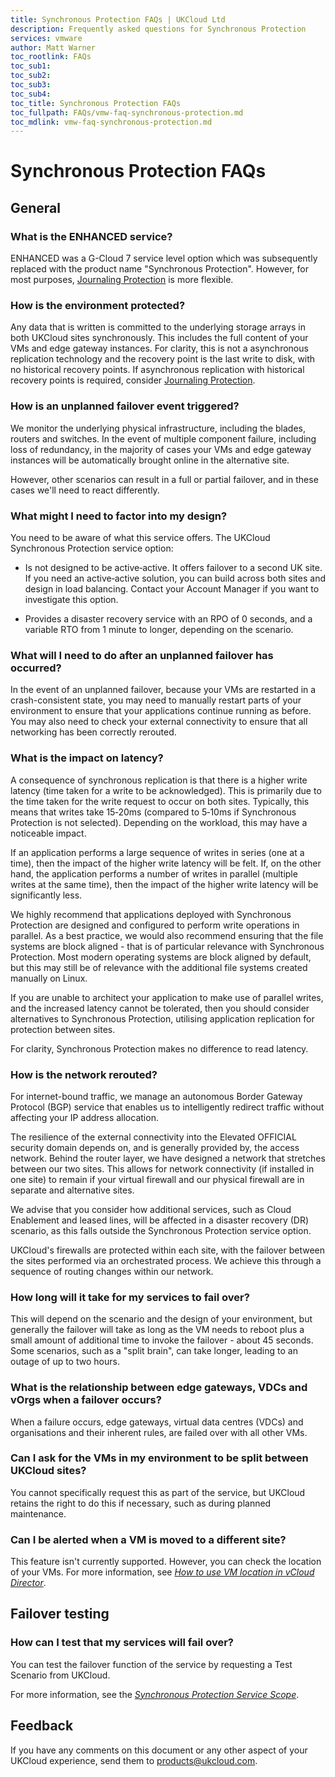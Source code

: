 ```yaml
---
title: Synchronous Protection FAQs | UKCloud Ltd
description: Frequently asked questions for Synchronous Protection
services: vmware
author: Matt Warner
toc_rootlink: FAQs
toc_sub1: 
toc_sub2:
toc_sub3:
toc_sub4:
toc_title: Synchronous Protection FAQs
toc_fullpath: FAQs/vmw-faq-synchronous-protection.md
toc_mdlink: vmw-faq-synchronous-protection.md
---
```


# Synchronous Protection FAQs

## General

### What is the ENHANCED service?

ENHANCED was a G-Cloud 7 service level option which was subsequently replaced with the product name "Synchronous Protection". However, for most purposes, [Journaling Protection](vmw-sco-journaling-protection.md) is more flexible.

### How is the environment protected?

Any data that is written is committed to the underlying storage arrays in both UKCloud sites synchronously. This includes the full content of your VMs and edge gateway instances. For clarity, this is not a asynchronous replication technology and the recovery point is the last write to disk, with no historical recovery points. If asynchronous replication with historical recovery points is required, consider [Journaling Protection](vmw-sco-journaling-protection.md).

### How is an unplanned failover event triggered?

We monitor the underlying physical infrastructure, including the blades, routers and switches. In the event of multiple component failure, including loss of redundancy, in the majority of cases your VMs and edge gateway instances will be automatically brought online in the alternative site.

However, other scenarios can result in a full or partial failover, and in these cases we'll need to react differently.

### What might I need to factor into my design?

You need to be aware of what this service offers. The UKCloud Synchronous Protection service option:

- Is not designed to be active‑active. It offers failover to a second UK site. If you need an active‑active solution, you can build across both sites and design in load balancing. Contact your Account Manager if you want to investigate this option.

- Provides a disaster recovery service with an RPO of 0 seconds, and a variable RTO from 1 minute to longer, depending on the scenario.

### What will I need to do after an unplanned failover has occurred?

In the event of an unplanned failover, because your VMs are restarted in a crash-consistent state, you may need to manually restart parts of your environment to ensure that your applications continue running as before. You may also need to check your external connectivity to ensure that all networking has been correctly rerouted.

### What is the impact on latency?

A consequence of synchronous replication is that there is a higher write latency (time taken for a write to be acknowledged). This is primarily due to the time taken for the write request to occur on both sites. Typically, this means that writes take 15‑20ms (compared to 5‑10ms if Synchronous Protection is not selected). Depending on the workload, this may have a noticeable impact.

If an application performs a large sequence of writes in series (one at a time), then the impact of the higher write latency will be felt. If, on the other hand, the application performs a number of writes in parallel (multiple writes at the same time), then the impact of the higher write latency will be significantly less.

We highly recommend that applications deployed with Synchronous Protection are designed and configured to perform write operations in parallel. As a best practice, we would also recommend ensuring that the file systems are block aligned - that is of particular relevance with Synchronous Protection. Most modern operating systems are block aligned by default, but this may still be of relevance with the additional file systems created manually on Linux.

If you are unable to architect your application to make use of parallel writes, and the increased latency cannot be tolerated, then you should consider alternatives to Synchronous Protection, utilising application replication for protection between sites.

For clarity, Synchronous Protection makes no difference to read latency.

### How is the network rerouted?

For internet-bound traffic, we manage an autonomous Border Gateway Protocol (BGP) service that enables us to intelligently redirect traffic without affecting your IP address allocation.

The resilience of the external connectivity into the Elevated OFFICIAL security domain depends on, and is generally provided by, the access network. Behind the router layer, we have designed a network that stretches between our two sites. This allows for network connectivity (if installed in one site) to remain if your virtual firewall and our physical firewall are in separate and alternative sites.

We advise that you consider how additional services, such as Cloud Enablement and leased lines, will be affected in a disaster recovery (DR) scenario, as this falls outside the Synchronous Protection service option.

UKCloud's firewalls are protected within each site, with the failover between the sites performed via an orchestrated process. We achieve this through a sequence of routing changes within our network.

### How long will it take for my services to fail over?

This will depend on the scenario and the design of your environment, but generally the failover will take as long as the VM needs to reboot plus a small amount of additional time to invoke the failover - about 45 seconds. Some scenarios, such as a "split brain", can take longer, leading to an outage of up to two hours.

### What is the relationship between edge gateways, VDCs and vOrgs when a failover occurs?

When a failure occurs, edge gateways, virtual data centres (VDCs) and organisations and their inherent rules, are failed over with all other VMs.

### Can I ask for the VMs in my environment to be split between UKCloud sites?

You cannot specifically request this as part of the service, but UKCloud retains the right to do this if necessary, such as during planned maintenance.

### Can I be alerted when a VM is moved to a different site?

This feature isn't currently supported. However, you can check the location of your VMs. For more information, see [*How to use VM location in vCloud Director*](vmw-how-use-vm-location.md).

## Failover testing

### How can I test that my services will fail over?

You can test the failover function of the service by requesting a Test Scenario from UKCloud.

For more information, see the [*Synchronous Protection Service Scope*](vmw-sco-synchronous-protection.md).

## Feedback

If you have any comments on this document or any other aspect of your UKCloud experience, send them to <products@ukcloud.com>.
